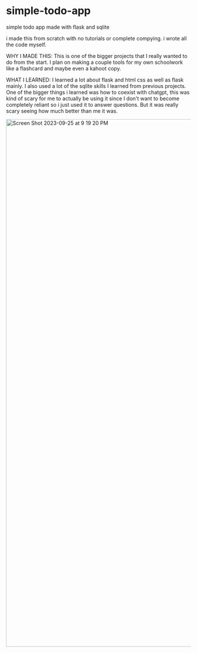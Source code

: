 # simple-todo-app
simple todo app made with flask and sqlite

i made this from scratch with no tutorials or complete compying. i wrote all the code myself.

WHY I MADE THIS:
This is one of the bigger projects that I really wanted to do from the start. I plan on making a couple tools for my own schoolwork like a flashcard and maybe even a kahoot copy. 

WHAT I LEARNED:
I learned a lot about flask and html css as well as flask mainly. I also used a lot of the sqlite skills I learned from previous projects. One of the bigger things i learned was how to coexist with chatgpt, this was kind of scary for me to actually be using it since I don't want to become completely reliant so i just used it to answer questions. But it was really scary seeing how much better than me it was. 



<img width="1440" alt="Screen Shot 2023-09-25 at 9 19 20 PM" src="https://github.com/EloniX-X/simple-todo-app/assets/62807180/e6268a7f-c43e-4a8f-8f96-42198f7a7a54">
